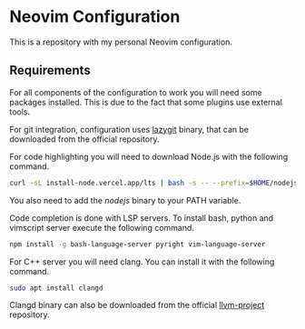 # Neovim Configuration

This is a repository with my personal Neovim configuration.

## Requirements

For all components of the configuration to work you will need some packages installed. This is due to the fact that some plugins use external tools.

For git integration, configuration uses [lazygit](https://github.com/jesseduffield/lazygit) binary, that can be downloaded from the official repository.

For code highlighting you will need to download Node.js with the following command.
```bash
curl -sL install-node.vercel.app/lts | bash -s -- --prefix=$HOME/nodejs -y
```
You also need to add the *nodejs* binary to your PATH variable.

Code completion is done with LSP servers. To install bash, python and vimscript server execute the following command.
```bash
npm install -g bash-language-server pyright vim-language-server
```
For C++ server you will need clang. You can install it with the following command.
```bash
sudo apt install clangd
```
Clangd binary can also be downloaded from the official [llvm-project](https://github.com/llvm/llvm-project) repository.
